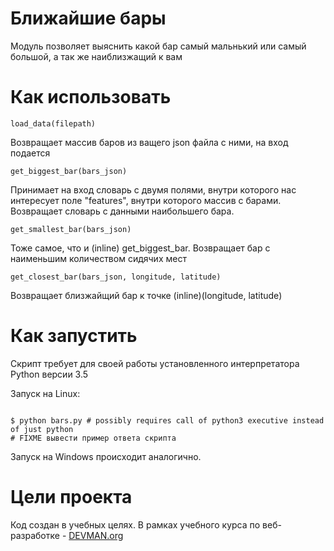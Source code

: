 # Ближайшие бары

Модуль позволяет выяснить какой бар самый мальнький или самый большой, а так же наиблизжащий к вам

# Как использовать

    load_data(filepath)

 Возвращает массив баров из ващего json файла с ними, на вход подается

    get_biggest_bar(bars_json)

Принимает на вход словарь с двумя полями, внутри которого нас интересует поле "features", внутри которого массив с барами. Возвращает словарь с данными наибольшего бара.

    get_smallest_bar(bars_json)

Тоже самое, что и (inline) get_biggest_bar. Возвращает бар с наименьшим количеством сидячих мест

    get_closest_bar(bars_json, longitude, latitude)

Возвращает близжайщий бар к точке (inline)(longitude, latitude)


# Как запустить

Скрипт требует для своей работы установленного интерпретатора Python версии 3.5

Запуск на Linux:

```#!bash

$ python bars.py # possibly requires call of python3 executive instead of just python
# FIXME вывести пример ответа скрипта

```

Запуск на Windows происходит аналогично.

# Цели проекта

Код создан в учебных целях. В рамках учебного курса по веб-разработке - [DEVMAN.org](https://devman.org)
